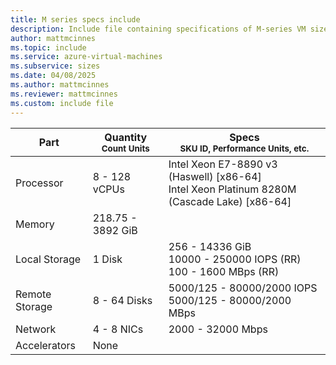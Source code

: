 ```yaml
---
title: M series specs include
description: Include file containing specifications of M-series VM sizes.
author: mattmcinnes
ms.topic: include
ms.service: azure-virtual-machines
ms.subservice: sizes
ms.date: 04/08/2025
ms.author: mattmcinnes
ms.reviewer: mattmcinnes
ms.custom: include file
---
```

| Part | Quantity <br><sup>Count Units | Specs <br><sup>SKU ID, Performance Units, etc.  |
|---|---|---|
| Processor      | 8 - 128 vCPUs       | Intel Xeon E7-8890 v3 (Haswell) [x86-64] <br>Intel Xeon Platinum 8280M (Cascade Lake) [x86-64]                   |
| Memory         | 218.75 - 3892 GiB          |                      |
| Local Storage  | 1 Disk           | 256 - 14336 GiB <br>10000 - 250000 IOPS (RR) <br>100 - 1600 MBps (RR)                   |
| Remote Storage | 8 - 64 Disks    | 5000/125 - 80000/2000 IOPS <br>5000/125 - 80000/2000 MBps |
| Network        | 4 - 8 NICs          | 2000 - 32000 Mbps              |
| Accelerators   | None              |                       |
